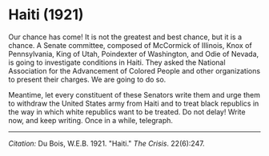 <!--
title:   Haiti
author:  Du Bois, W.E.B.
journal: The Crisis
year:    1921
volume:  22
issue:   6
pages:   247
-->
# Haiti (1921)

Our chance has come! It is not the greatest and best chance, but it is a chance. A Senate committee, composed of McCormick of Illinois, Knox of Pennsylvania, King of Utah, Poindexter of Washington, and Odie of Nevada, is going to investigate conditions in Haiti. They asked the National Association for the Advancement of Colored People and other organizations to present their charges. We are going to do so.

Meantime, let every constituent of these Senators write them and urge them to withdraw the United States army from Haiti and to treat black republics in the way in which white republics want to be treated. Do not delay! Write now, and keep writing. Once in a while, telegraph.

_________________
*Citation:* Du Bois, W.E.B. 1921. "Haiti." *The Crisis*. 22(6):247.